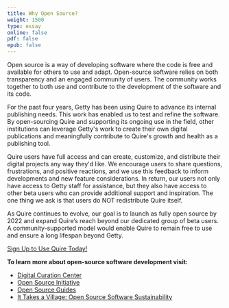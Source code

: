 ```yaml
---
title: Why Open Source?
weight: 1500
type: essay
online: false
pdf: false
epub: false
---
```


Open source is a way of developing software where the code is free and available for others to use and adapt. Open-source software relies on both transparency and an engaged community of users. The community works together to both use and contribute to the development of the software and its code.

For the past four years, Getty has been using Quire to advance its internal publishing needs. This work has enabled us to test and refine the software. By open-sourcing Quire and supporting its ongoing use in the field, other institutions can leverage Getty's work to create their own digital publications and meaningfully contribute to Quire's growth and health as a publishing tool.

 Quire users have full access and can create, customize, and distribute their digital projects any way they'd like. We encourage users to share questions, frustrations, and positive reactions, and we use this feedback to inform developments and new feature considerations. In return, our users not only have access to Getty staff for assistance, but they also have access to other beta users who can provide additional support and inspiration. The one thing we ask is that users do NOT redistribute Quire itself.

As Quire continues to evolve, our goal is to launch as fully open source by 2022 and expand Quire’s reach beyond our dedicated group of beta users. A community-supported model would enable Quire to remain free to use and ensure a long lifespan beyond Getty.

<div class="action-button">

[Sign Up to Use Quire Today!](https://docs.google.com/forms/d/e/1FAIpQLScKOJEq9ivhwizmdazjuhxBII-s-5SUsnerWmyF8VteeeRBhA/viewform)
</div>

**To learn more about open-source software development visit:**

- [Digital Curation Center](https://www.dcc.ac.uk/faq/open-source-software-and-open-standards)
- [Open Source Initiative](https://opensource.org/faq#osd)
- [Open Source Guides](https://opensource.guide/)
- [It Takes a Village: Open Source Software Sustainability](https://www.lyrasis.org/programs/Documents/ITAV_Interactive_Guidebook.pdf)
